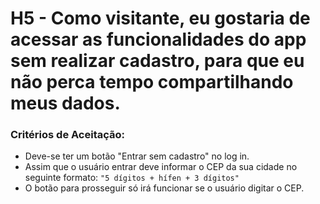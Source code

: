# H5 - Como visitante, eu gostaria de acessar as funcionalidades do app sem realizar cadastro, para que eu não perca tempo compartilhando meus dados.

### **Critérios de Aceitação:**

- Deve-se ter um botão "Entrar sem cadastro" no log in.
- Assim que o usuário entrar deve informar o CEP da sua cidade no seguinte formato:
`"5 dígitos + hífen + 3 dígitos"`
- O botão para prosseguir só irá funcionar se o usuário digitar o CEP.
